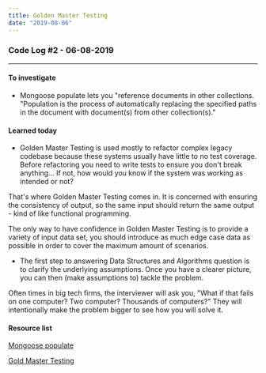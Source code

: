 ```yaml
---
title: Golden Master Testing
date: "2019-08-06"
---
```


### Code Log #2 - 06-08-2019

---

#### To investigate

- Mongoose populate lets you "reference documents in other collections. "Population is the process of automatically replacing the specified paths in the document with document(s) from other collection(s)."

#### Learned today

- Golden Master Testing is used mostly to refactor complex legacy codebase because these systems usually have little to no test coverage. Before refactoring you need to write tests to ensure you don't break anything... If not, how would you know if the system was working as intended or not?

That's where Golden Master Testing comes in. It is concerned with ensuring the consistency of output, so the same input should return the same output - kind of like functional programming.

The only way to have confidence in Golden Master Testing is to provide a variety of input data set, you should introduce as much edge case data as possible in order to cover the maximum amount of scenarios.

- The first step to answering Data Structures and Algorithms question is to clarify the underlying assumptions. Once you have a clearer picture, you can then (make assumptions to) tackle the problem.

Often times in big tech firms, the interviewer will ask you, "What if that fails on one computer? Two computer? Thousands of computers?" They will intentionally make the problem bigger to see how you will solve it.

#### Resource list

[Mongoose populate](https://mongoosejs.com/docs/populate.html)

[Gold Master Testing](https://codeclimate.com/blog/gold-master-testing/)
